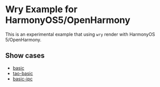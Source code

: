 # Wry Example for HarmonyOS5/OpenHarmony

This is an experimental example that using `wry` render with HarmonyOS 5/OpenHarmony.

## Show cases

- [basic](./examples/basic)
- [tao-basic](./examples/tao-example)
- [basic-ipc](./examples/basic-ipc-example)